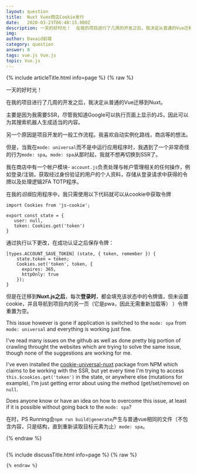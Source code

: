 ```yaml
---
layout: question
title:  Nuxt Vuex商店Cookie发行
date:   2020-03-23T06:48:15.000Z
description: 一天的好时光！  在我的项目进行了几周的开发之后，我决定从普通的Vue迁移到Nuxt。 主要是因为我需要SSR，尽管我知道Google可以执行页面...
img: 
author: Davaid前端
category: question
answer: 0
tags: vue.js Vue.js
topic: Vue.js
---
```

<div class="article-root">
  <div class="article">
    {% include articleTitle.html info=page %}
    {% raw %}
    <div class="article-content"><p><font style="vertical-align: inherit;"><font style="vertical-align: inherit;">一天的好时光！  </font></font></p>

<p><font style="vertical-align: inherit;"><font style="vertical-align: inherit;">在我的项目进行了几周的开发之后，我决定从普通的Vue迁移到Nuxt。 </font></font></p>

<p><font style="vertical-align: inherit;"><font style="vertical-align: inherit;">主要是因为我需要SSR，尽管我知道Google可以执行页面上显示的JS，因此可以为其搜索机器人生成适当的内容。  </font></font></p>

<p><font style="vertical-align: inherit;"><font style="vertical-align: inherit;">另一个原因是项目开发的一般工作流程。</font><font style="vertical-align: inherit;">我喜欢自动实例化路线，商店等的想法。</font></font></p>

<p><font style="vertical-align: inherit;"><font style="vertical-align: inherit;">但是，当我在</font></font><code>mode: universal</code><font style="vertical-align: inherit;"><font style="vertical-align: inherit;">而不是中</font><font style="vertical-align: inherit;">运行应用程序时，我遇到了一个非常奇怪的行为</font></font><code>mode: spa</code><font style="vertical-align: inherit;"><font style="vertical-align: inherit;">。</font></font><code>mode: spa</code><font style="vertical-align: inherit;"><font style="vertical-align: inherit;">从那时起，我</font><font style="vertical-align: inherit;">就不想再切换到</font><font style="vertical-align: inherit;">SSR了。  </font></font></p>

<p><font style="vertical-align: inherit;"><font style="vertical-align: inherit;">我在商店中有一个帐户模块- </font></font><code>account.js</code><font style="vertical-align: inherit;"><font style="vertical-align: inherit;">负责处理与帐户管理相关的任何操作，例如登录/注销，获取经过身份验证的用户的个人资料，存储从登录请求中获得的令牌以及处理逻辑2FA TOTP程序。</font></font></p>

<p><font style="vertical-align: inherit;"><font style="vertical-align: inherit;">在我的</font></font><em><font style="vertical-align: inherit;"><font style="vertical-align: inherit;">旧版</font></font></em><font style="vertical-align: inherit;"><font style="vertical-align: inherit;">应用程序中，我只需使用以下代码就可以从cookie中获取令牌  </font></font></p>

<pre><code>import Cookies from 'js-cookie';<font></font>
<font></font>
export const state = {<font></font>
   user: null,<font></font>
   token: Cookies.get('token')<font></font>
}<font></font>
</code></pre>

<p><font style="vertical-align: inherit;"><font style="vertical-align: inherit;">通过执行以下更改，在成功认证之后保存令牌：</font></font></p>

<pre><code>[types.ACCOUNT_SAVE_TOKEN] (state, { token, remember }) {<font></font>
    state.token = token;<font></font>
    Cookies.set('token', token, {<font></font>
      expires: 365,<font></font>
      httpOnly: true<font></font>
    });<font></font>
}<font></font>
</code></pre>

<p><font style="vertical-align: inherit;"><font style="vertical-align: inherit;">但是在迁移到</font></font><strong><font style="vertical-align: inherit;"><font style="vertical-align: inherit;">Nuxt.js之后</font></font></strong><font style="vertical-align: inherit;"><font style="vertical-align: inherit;">，每次</font><strong><font style="vertical-align: inherit;">登录时</font></strong><font style="vertical-align: inherit;">，都会填充该状态中的令牌值，但未设置cookie，并且导航到项目内的另一页（它是pwa，因此无需重新加载等） ）令牌重置为空。</font></font></p>

<p>This issue however is gone if application is switched to the <code>mode: spa</code> from <code>mode: universal</code> and everything is working just fine. </p>

<p>I've read many issues on the github as well as done pretty big portion of crawling throught the websites which are trying to solve the same issue, though none of the suggestions are working for me.  </p>

<p>I've even installed the <a href="https://www.npmjs.com/package/cookie-universal-nuxt" rel="noreferrer">cookie-universal-nuxt</a> package from NPM which claims to be working with the SSR, but yet every time I'm trying to access <code>this.$cookies.get('token')</code> in the state, or anywhere else (mutations for example), I'm just getting error about using the method (get/set/remove) on <code>null</code>.</p>

<p>Does anyone know or have an idea on how to overcome this issue, at least if it is possible without going back to the <code>mode: spa</code>? </p>

<p><font style="vertical-align: inherit;"><font style="vertical-align: inherit;">在时，PS Running会</font></font><code>npm run build|generate</code><font style="vertical-align: inherit;"><font style="vertical-align: inherit;">产生与普通vue相同的文件（不包含内容，只是结构，直到重新读取目标元素为止）</font></font><code>mode: spa</code><font style="vertical-align: inherit;"><font style="vertical-align: inherit;">。</font></font></p></div>
    {% endraw %}
  </div>
  <p style="height: 0;width:0;overflow: hidden;"> 第2875篇《Nuxt Vuex商店Cookie发行》来自Winter(https://github.com/aiyld/aiyld.github.io)的站点</p>
  <div class="discuss-wrapper">
    {% include discussTitle.html info=page %}
    {% raw %}
    
    {% endraw %}
  </div>
<div>
